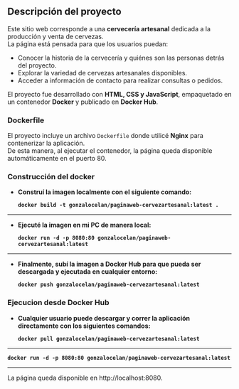 ## Descripción del proyecto 

Este sitio web corresponde a una **cervecería artesanal** dedicada a la producción y venta de cervezas.  
La página está pensada para que los usuarios puedan:

- Conocer la historia de la cervecería y quiénes son las personas detrás del proyecto.  
- Explorar la variedad de cervezas artesanales disponibles.  
- Acceder a información de contacto para realizar consultas o pedidos.  

El proyecto fue desarrollado con **HTML, CSS y JavaScript**, empaquetado en un contenedor **Docker** y publicado en **Docker Hub**.

### Dockerfile
El proyecto incluye un archivo `Dockerfile` donde utilicé **Nginx** para contenerizar la aplicación.  
De esta manera, al ejecutar el contenedor, la página queda disponible automáticamente en el puerto 80.

### Construcción del docker
- **Construí la imagen localmente con el siguiente comando:**

  **`docker build -t gonzalocelan/paginaweb-cervezartesanal:latest .`**

---

- **Ejecuté la imagen en mi PC de manera local:**

  **`docker run -d -p 8080:80 gonzalocelan/paginaweb-cervezartesanal:latest`**

---

- **Finalmente, subí la imagen a Docker Hub para que pueda ser descargada y ejecutada en cualquier entorno:**

  **`docker push gonzalocelan/paginaweb-cervezartesanal:latest`**

### Ejecucion desde Docker Hub
- **Cualquier usuario puede descargar y correr la aplicación directamente con los siguientes comandos:**
  
  **`docker pull gonzalocelan/paginaweb-cervezartesanal:latest`**
---

  **`docker run -d -p 8080:80 gonzalocelan/paginaweb-cervezartesanal:latest`**
  
---

La página queda disponible en http://localhost:8080.
